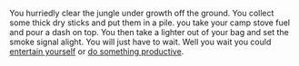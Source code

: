 You hurriedly clear the jungle under growth off the ground. You collect some
thick dry sticks and put them in a pile. you take your camp stove fuel and pour
a dash on top. You then take a lighter out of your bag and set the smoke signal
alight. You will just have to wait. Well you wait you could [entertain
yourself](./entertain.md) or [do something productive](./productive.md).
